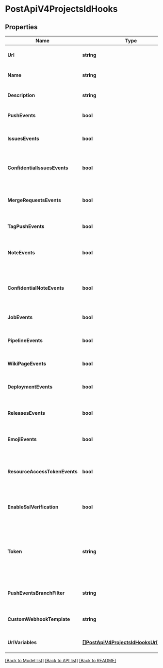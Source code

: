 # PostApiV4ProjectsIdHooks

## Properties
Name | Type | Description | Notes
------------ | ------------- | ------------- | -------------
**Url** | **string** | The URL to send the request to | [default to null]
**Name** | **string** | Name of the hook | [optional] [default to null]
**Description** | **string** | Description of the hook | [optional] [default to null]
**PushEvents** | **bool** | Trigger hook on push events | [optional] [default to null]
**IssuesEvents** | **bool** | Trigger hook on issues events | [optional] [default to null]
**ConfidentialIssuesEvents** | **bool** | Trigger hook on confidential issues events | [optional] [default to null]
**MergeRequestsEvents** | **bool** | Trigger hook on merge request events | [optional] [default to null]
**TagPushEvents** | **bool** | Trigger hook on tag push events | [optional] [default to null]
**NoteEvents** | **bool** | Trigger hook on note (comment) events | [optional] [default to null]
**ConfidentialNoteEvents** | **bool** | Trigger hook on confidential note (comment) events | [optional] [default to null]
**JobEvents** | **bool** | Trigger hook on job events | [optional] [default to null]
**PipelineEvents** | **bool** | Trigger hook on pipeline events | [optional] [default to null]
**WikiPageEvents** | **bool** | Trigger hook on wiki events | [optional] [default to null]
**DeploymentEvents** | **bool** | Trigger hook on deployment events | [optional] [default to null]
**ReleasesEvents** | **bool** | Trigger hook on release events | [optional] [default to null]
**EmojiEvents** | **bool** | Trigger hook on emoji events | [optional] [default to null]
**ResourceAccessTokenEvents** | **bool** | Trigger hook on project access token expiry events | [optional] [default to null]
**EnableSslVerification** | **bool** | Do SSL verification when triggering the hook | [optional] [default to null]
**Token** | **string** | Secret token to validate received payloads; this will not be returned in the response | [optional] [default to null]
**PushEventsBranchFilter** | **string** | Trigger hook on specified branch only | [optional] [default to null]
**CustomWebhookTemplate** | **string** | Custom template for the request payload | [optional] [default to null]
**UrlVariables** | [**[]PostApiV4ProjectsIdHooksUrlVariables**](postApiV4ProjectsIdHooks_url_variables.md) | URL variables for interpolation | [optional] [default to null]

[[Back to Model list]](../README.md#documentation-for-models) [[Back to API list]](../README.md#documentation-for-api-endpoints) [[Back to README]](../README.md)


